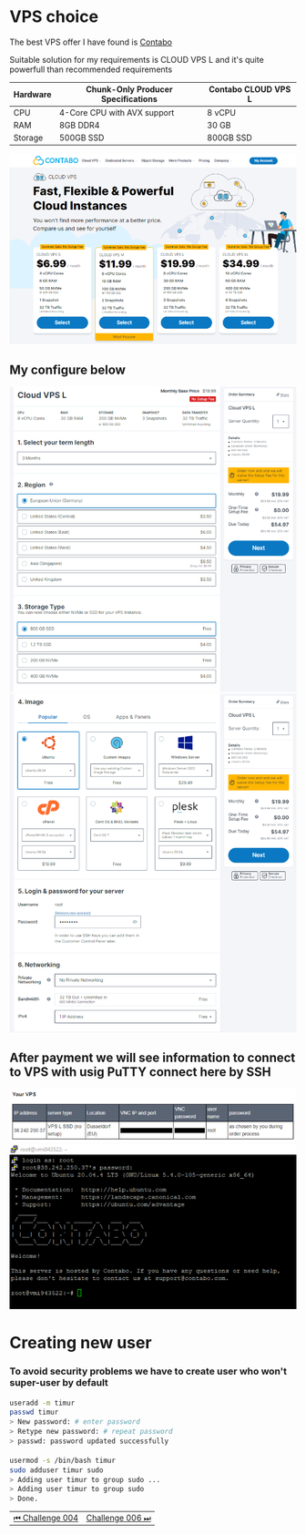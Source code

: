 # VPS choice

The best VPS offer I have found is <a href='https://contabo.com/en/vps/'>Contabo</a>

Suitable solution for my requirements is CLOUD VPS L and it's quite powerfull than recommended requirements

| Hardware | Chunk-Only Producer Specifications | Contabo CLOUD VPS L |
| -------- | ---------------------------------- | ------------------- |
| CPU      | 4-Core CPU with AVX support        | 8 vCPU              |
| RAM      | 8GB DDR4                           | 30 GB               |
| Storage  | 500GB SSD                          | 800GB SSD           |

![](../images/vps/contabo-select-price.png)

## My configure below

![](../images/vps/contabo-select-configure-1.png)
![](../images/vps/contabo-select-configure-2.png)

## After payment we will see information to connect to VPS with usig PuTTY connect here by SSH

![](../images/vps/contabo-after-payment.png)
![](../images/vps/contabo-connect-vps.png)

# Creating new user

### To avoid security problems we have to create user who won't super-user by default

```bash
useradd -m timur
passwd timur
> New password: # enter password
> Retype new password: # repeat password
> passwd: password updated successfully

usermod -s /bin/bash timur
sudo adduser timur sudo
> Adding user timur to group sudo ...
> Adding user timur to group sudo
> Done.
```

|                                        |                                       |
| -------------------------------------- | ------------------------------------- |
| [⏮ Challenge 004 ](./challenge_004.md) | [Challenge 006 ⏭](./challenge_006.md) |

